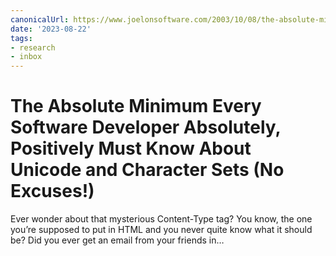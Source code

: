 ```yaml
---
canonicalUrl: https://www.joelonsoftware.com/2003/10/08/the-absolute-minimum-every-software-developer-absolutely-positively-must-know-about-unicode-and-character-sets-no-excuses/
date: '2023-08-22'
tags:
- research
- inbox
---
```


# The Absolute Minimum Every Software Developer Absolutely, Positively Must Know About Unicode and Character Sets (No Excuses!)

Ever wonder about that mysterious Content-Type tag? You know, the one you’re supposed to put in HTML and you never quite know what it should be? Did you ever get an email from your friends in…